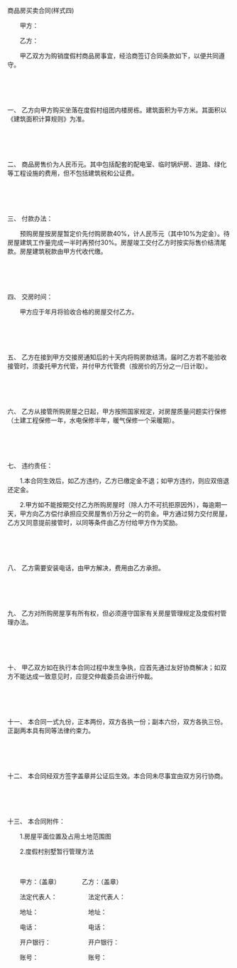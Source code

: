 



商品房买卖合同(样式四)



 

　　甲方：

　　乙方：　　

　　甲乙双方为购销度假村商品房事宜，经洽商签订合同条款如下，以便共同遵守。

　　

　　

一、
乙方向甲方购买坐落在度假村组团内楼房栋。建筑面积为平方米。其面积以《建筑面积计算规则》为准。

　　

　　

二、
商品房售价为人民币元。其中包括配套的配电室、临时锅炉房、道路、绿化等工程设施的费用，但不包括建筑税和公证费。

　　

　　

三、
付款办法：

　　预购房屋按房屋暂定价先付购房款40%，计人民币元（其中10%为定金）。待房屋建筑工作量完成一半时再预付30%。房屋竣工交付乙方时按实际售价结清尾款。房屋建筑税款由甲方代收代缴。

　　

　　

四、
交房时间：

　　甲方应于年月将验收合格的房屋交付乙方。

　　

　　

五、
乙方在接到甲方交接房通知后的十天内将购房款结清。届时乙方若不能验收接管时，须委托甲方代管，并付甲方代管费（按房价的万分之一/日计取）。

　　

　　

六、
乙方从接管所购房屋之日起，甲方按照国家规定，对房屋质量问题实行保修（土建工程保修一年，水电保修半年，暖气保修一个采暖期）。

　　

　　

七、
违约责任：

　　1.本合同生效后，如乙方违约，乙方已缴定金不退；如甲方违约，则应双倍退还定金。

　　2.甲方如不能按期交付乙方所购房屋时（除人力不可抗拒原因外），每逾期一天，甲方向乙方偿付承担应交房屋售价万分之一的罚金。甲方通过努力交付房屋，乙方又同意提前接管时，以同等条件由乙方付给甲方作为奖励。

　　

　　

八、
乙方需要安装电话，由甲方解决，费用由乙方承担。

　　

　　

九、
乙方对所购房屋享有所有权，但必须遵守国家有关房屋管理规定及度假村管理办法。

　　

　　

十、
甲乙双方如在执行本合同过程中发生争执，应首先通过友好协商解决；如双方不能达成一致意见时，应提交仲裁委员会进行仲裁。

　　

　　

十一、
本合同一式九份，正本两份，双方各执一份；副本六份，双方各执三份。正副两本具有同等法律约束力。

　　

　　

十二、
本合同经双方签字盖章并公证后生效。本合同未尽事宜由双方另行协商。

　　

　　

十三、
本合同附件：

　　1.房屋平面位置及占用土地范围图

　　2.度假村别墅暂行管理方法　

　　

　　甲方：（盖章）　　　　乙方：（盖章）

　　法定代表人：　　　　　法定代表人：

　　地址：　　　　　　　　地址：

　　电话：　　　　　　　　电话：

　　开户银行：　　　　　　开户银行：

　　账号：　　　　　　　　账号：

　　